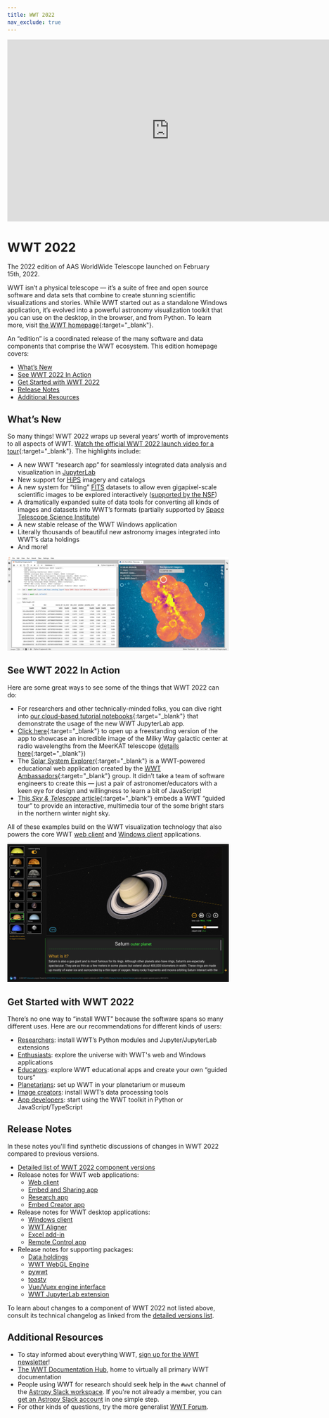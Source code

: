 ```yaml
---
title: WWT 2022
nav_exclude: true
---
```


<!-- launch video: -->
<iframe width="736" height="414" src="https://www.youtube.com/embed/U7PIAKCZHYM" title="YouTube video player" frameborder="0" allow="accelerometer; autoplay; clipboard-write; encrypted-media; gyroscope; picture-in-picture" allowfullscreen></iframe>

# WWT 2022

The 2022 edition of AAS WorldWide Telescope launched on February 15th, 2022.

WWT isn’t a physical telescope — it’s a suite of free and open source software
and data sets that combine to create stunning scientific visualizations and
stories. While WWT started out as a standalone Windows application, it’s evolved
into a powerful astronomy visualization toolkit that you can use on the desktop,
in the browser, and from Python. To learn more, visit [the WWT
homepage][wwthome]{:target="_blank"}.

[wwthome]: https://worldwidetelescope.org/home/

An “edition” is a coordinated release of the many software and data components
that comprise the WWT ecosystem. This edition homepage covers:

- [What’s New](#whats-new)
- [See WWT 2022 In Action](#see-wwt-2022-in-action)
- [Get Started with WWT 2022](#get-started-with-wwt-2022)
- [Release Notes](#release-notes)
- [Additional Resources](#additional-resources)


## What’s New

So many things! WWT 2022 wraps up several years’ worth of improvements to all
aspects of WWT. [Watch the official WWT 2022 launch video for a
tour][yt]{:target="_blank"}. The highlights include:

[yt]: https://youtu.be/U7PIAKCZHYM

- A new WWT “research app” for seamlessly integrated data analysis
  and visualization in [JupyterLab]
- New support for [HiPS] imagery and catalogs
- A new system for “tiling” [FITS] datasets to allow even gigapixel-scale
  scientific images to be explored interactively ([supported by the NSF][2004840])
- A dramatically expanded suite of data tools for converting all kinds of images
  and datasets into WWT’s formats (partially supported by [Space Telescope
  Science Institute][stsci])
- A new stable release of the WWT Windows application
- Literally thousands of beautiful new astronomy images integrated into WWT’s
  data holdings
- And more!

[JupyterLab]: https://jupyter.org/
[HiPS]: http://aladin.u-strasbg.fr/hips/
[FITS]: https://en.wikipedia.org/wiki/FITS
[2004840]: https://www.nsf.gov/awardsearch/showAward?AWD_ID=2004840
[stsci]: https://www.stsci.edu/

![Screenshot of WWT JupyterLab app](./jupyterlab.jpg)


## See WWT 2022 In Action

Here are some great ways to see some of the things that WWT 2022 can do:

- For researchers and other technically-minded folks, you can dive right into
  [our cloud-based tutorial notebooks][mybinder]{:target="_blank"} that
  demonstrate the usage of the new WWT JupyterLab app.
- [Click here][meerkat-gc]{:target="_blank"} to open up a freestanding version
  of the app to showcase an incredible image of the Milky Way galactic center at
  radio wavelengths from the MeerKAT telescope ([details
  here][meerkat-deets]{:target="_blank"})
- The [Solar System Explorer][sse]{:target="_blank"} is a WWT-powered
  educational web application created by the [WWT
  Ambassadors][wwta]{:target="_blank"} group. It didn’t take a team of software
  engineers to create this — just a pair of astronomer/educators with a keen eye
  for design and willingness to learn a bit of JavaScript!
- [This *Sky & Telescope* article][sandt-nye]{:target="_blank"} embeds a WWT
  “guided tour” to provide an interactive, multimedia tour of the some bright
  stars in the northern winter night sky.

[mybinder]: https://bit.ly/pywwt-notebooks
[meerkat-gc]:  https://bit.ly/wwt-meerkatgc_jan22
[meerkat-deets]: https://www.sarao.ac.za/media-releases/new-meerkat-radio-image-reveals-complex-heart-of-the-milky-way/
[sse]: http://projects.wwtambassadors.org/solar-system-explorer/
[wwta]: https://wwtambassadors.org/
[sandt-nye]: https://skyandtelescope.org/astronomy-news/tour-15-of-the-brightest-stars-on-new-years-eve-video/

All of these examples build on the WWT visualization technology that also powers
the core WWT [web client][webclient] and [Windows client][windows] applications.

[webclient]: https://worldwidetelescope.org/webclient/
[windows]: https://worldwidetelescope.org/download/

![Screenshot of WWTA Solar System Explorer app](./ssexplorer.jpg)


## Get Started with WWT 2022

There’s no one way to “install WWT” because the software spans so many different
uses. Here are our recommendations for different kinds of users:

- [Researchers](./researchers/): install WWT’s Python modules and
  Jupyter/JupyterLab extensions
- [Enthusiasts](./enthusiasts/): explore the universe with WWT's web and Windows applications
- [Educators](./educators/): explore WWT educational apps and create your own “guided tours”
- [Planetarians](./planetarians/): set up WWT in your planetarium or museum
- [Image creators](./creators/): install WWT’s data processing tools
- [App developers](./developers/): start using the WWT toolkit in Python or JavaScript/TypeScript


## Release Notes

In these notes you'll find synthetic discussions of changes in WWT 2022 compared
to previous versions.

- [Detailed list of WWT 2022 component versions](./components/)
- Release notes for WWT web applications:
  - [Web client](./webclient/)
  - [Embed and Sharing app](./embed/)
  - [Research app](./research-app/)
  - [Embed Creator app](./embed-creator/)
- Release notes for WWT desktop applications:
  - [Windows client](./winclient/)
  - [WWT Aligner](./aligner/)
  - [Excel add-in](./excel-addin/)
  - [Remote Control app](./remote/)
- Release notes for supporting packages:
  - [Data holdings](./data/)
  - [WWT WebGL Engine](./engine/)
  - [pywwt](./pywwt/)
  - [toasty](./toasty/)
  - [Vue/Vuex engine interface](./engine-vuex/)
  - [WWT JupyterLab extension](./jupyterlab/)

To learn about changes to a component of WWT 2022 not listed above, consult its
technical changelog as linked from the [detailed versions list](./components/).


## Additional Resources

- To stay informed about everything WWT, [sign up for the WWT
  newsletter](https://bit.ly/wwt-signup)!
- [The WWT Documentation Hub][dochub], home to virtually all primary WWT documentation
- People using WWT for research should seek help in the `#wwt` channel of the
  [Astropy Slack workspace](https://astropy.slack.com/). If you're not already a
  member, you can [get an Astropy Slack account](http://joinslack.astropy.org/)
  in one simple step.
- For other kinds of questions, try the more generalist [WWT
  Forum](https://wwt-forum.org/).

[dochub]: https://docs.worldwidetelescope.org/
